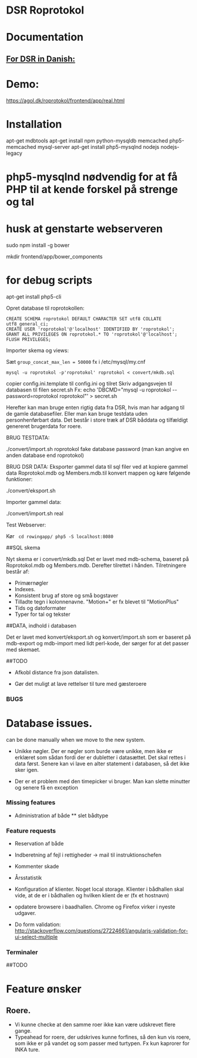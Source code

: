 # DSR Roprotokol

# Documentation

## [For DSR in Danish:](http://htmlpreview.github.io/?https://github.com/elgaard/DSR-roprotokol/blob/master/documentation/DSR.html)

# Demo:

https://agol.dk/roprotokol/frontend/app/real.html


# Installation

apt-get mdbtools
apt-get install npm python-mysqldb memcached php5-memcached mysql-server
apt-get install php5-mysqlnd nodejs nodejs-legacy
  # php5-mysqlnd nødvendig for at få PHP til at kende forskel på strenge og tal
  # husk at genstarte webserveren

sudo npm install -g bower


mkdir frontend/app/bower_components

# for debug scripts
apt-get install php5-cli

Opret database til roprotokollen:

    CREATE SCHEMA roprotokol DEFAULT CHARACTER SET utf8 COLLATE utf8_general_ci;
    CREATE USER 'roprotokol'@'localhost' IDENTIFIED BY 'roprotokol';
    GRANT ALL PRIVILEGES ON roprotokol.* TO 'roprotokol'@'localhost';
    FLUSH PRIVILEGES;

Importer skema og views:

Sæt <code>group_concat_max_len = 50000</code> fx i /etc/mysql/my.cnf

    mysql -u roprotokol -p'roprotokol' roprotokol < convert/mkdb.sql

  copier config.ini.template til config.ini og tilret
Skriv adgangsvejen til databasen til filen secret.sh
Fx:
  echo 'DBCMD="mysql -u roprotokol --password=roprotokol roprotokol"' >  secret.sh


Herefter kan man bruge enten rigtig data fra DSR, hvis man har adgang til de gamle databasefiler. Eller man kan bruge testdata uden personhenførbart data. Det består i store træk af DSR båddata og tilfældigt genereret brugerdata for roere.


BRUG TESTDATA:

./convert/import.sh roprotokol fake database password
(man kan angive en anden database end roprotokol)


BRUG DSR DATA:
Eksporter gammel data til sql filer ved at kopiere gammel data Roprotokol.mdb og Members.mdb.til konvert mappen og køre følgende funktioner:

   ./convert/eksport.sh

Importer gammel data:

   ./convert/import.sh real

Test Webserver:

Kør
<code>
   cd rowingapp/
   php5 -S localhost:8080
</code>


##SQL skema

Nyt skema er i convert/mkdb.sql
Det er lavet med mdb-schema, baseret på Roprotokol.mdb og Members.mdb. Derefter tilrettet i hånden. Tilretningere består af:

* Primærnøgler 
* Indexes. 
* Konsistent brug af store og små bogstaver
* Tilladte tegn i kolonnenavne. "Motion+" er fx blevet til "MotionPlus"	     	  
* Tids og datoformater
* Typer for tal og tekster


##DATA, indhold i databasen

Det er lavet med konvert/eksport.sh og konvert/import.sh som er baseret på mdb-export og mdb-import med lidt perl-kode, der sørger for at det passer med skemaet.


##TODO

* Afkobl distance fra json datalisten.

* Gør det muligt at lave rettelser til ture med gæsteroere

### BUGS

# Database issues.

can be done manually when we move to the new system.

* Unikke nøgler. Der er nøgler som burde være unikke, men ikke er erklæret som sådan fordi der er dubletter i datasættet. Det skal rettes i data først.
Senere kan vi lave en alter statement i databasen, så det ikke sker igen.

* Der er et problem med den timepicker vi bruger. Man kan slette minutter og senere få en exception

### Missing features

* Administration af både
  ** slet bådtype


### Feature requests

* Reservation af både
* Indberetning af fejl i rettigheder -> mail til instruktionschefen

* Kommenter skade


* Årsstatistik
* Konfiguration af klienter. Noget local storage. Klienter i bådhallen skal vide, at de er i bådhallen og hvilken klient de er (fx et hostnavn)
* opdatere browsere i baadhallen. Chrome og Firefox virker i nyeste udgaver.
* Do form validation: http://stackoverflow.com/questions/27224661/angularjs-validation-for-ui-select-multiple

### Terminaler

##TODO

# Feature ønsker

## Roere.

* Vi kunne checke at den samme roer ikke kan være udskrevet flere gange.
* Typeahead for roere, der udskrives kunne forfines, så den kun vis roere, som ikke er på vandet og som passer med turtypen. Fx kun kaprorer for INKA ture.
